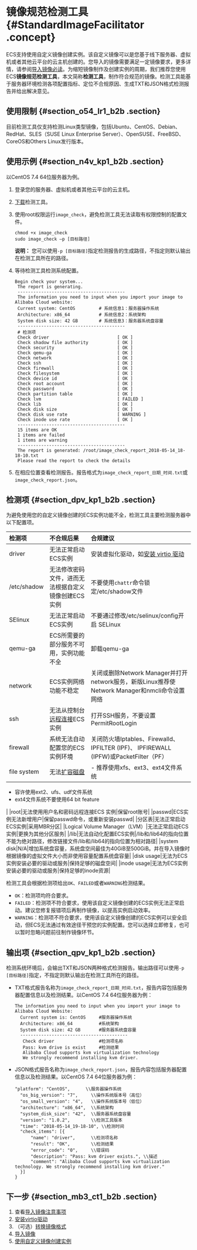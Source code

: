 # 镜像规范检测工具 {#StandardImageFacilitator .concept}

ECS支持使用自定义镜像创建实例。该自定义镜像可以是您基于线下服务器、虚拟机或者其他云平台的云主机创建的。您导入的镜像需要满足一定镜像要求，更多详情，请参阅[导入镜像必读](intl.zh-CN/用户指南/镜像/导入镜像/导入镜像必读.md#)。为缩短镜像制作及创建实例的周期，我们推荐您使用ECS**镜像规范检测工具**，本文简称**检测工具**，制作符合规范的镜像。检测工具能基于服务器环境检测各项配置指标、定位不合规原因、生成TXT和JSON格式检测报告并给出解决意见。

## 使用限制 {#section_o54_lr1_b2b .section}

目前检测工具仅支持检测Linux类型镜像，包括Ubuntu、CentOS、Debian、RedHat、SLES（SUSE Linux Enterprise Server）、OpenSUSE、FreeBSD、CoreOS和Others Linux发行版本。

## 使用示例 {#section_n4v_kp1_b2b .section}

以CentOS 7.4 64位服务器为例。

1.  登录您的服务器、虚拟机或者其他云平台的云主机。
2.  [下载](http://docs-aliyun.cn-hangzhou.oss.aliyun-inc.com/assets/attach/84961/cn_zh/1534906727238/image_check)检测工具。
3.  使用root权限运行`image_check`，避免检测工具无法读取有权限控制的配置文件。

    ```
    chmod +x image_check
    sudo image_check –p [目标路径]
    ```

    **说明：** 您可以使用`-p [目标路径]`指定检测报告的生成路径，不指定则默认输出在检测工具所在的路径。

4.  等待检测工具检测系统配置。

    ```
    Begin check your system...
     The report is generating.
     -----------------------------------------
     The information you need to input when you import your image to Alibaba Cloud website:
     Current system: CentOS         # 系统信息1：服务器操作系统
     Architecture: x86_64           # 系统信息2：系统架构
     System disk size: 42 GB        # 系统信息3：服务器系统盘容量
     -----------------------------------------
     # 检测项
     Check driver                          [ OK ]
     Check shadow file authority           [ OK ]
     Check security                        [ OK ]
     Check qemu-ga                         [ OK ]
     Check network                         [ OK ]
     Check ssh                             [ OK ]
     Check firewall                        [ OK ]
     Check filesystem                      [ OK ]
     Check device id                       [ OK ]
     Check root account                    [ OK ]
     Check password                        [ OK ]
     Check partition table                 [ OK ]
     Check lvm                             [ FAILED ]
     Check lib                             [ OK ]
     Check disk size                       [ OK ]
     Check disk use rate                   [ WARNING ]
     Check inode use rate                  [ OK ]
     -----------------------------------------
     15 items are OK
     1 items are failed
     1 items are warning
     -----------------------------------------
     The report is generated: /root/image_check_report_2018-05-14_18-18-10.txt
     Please read the report to check the details
    ```

5.  在相应位置查看检测报告。报告格式为`image_check_report_日期_时间.txt`或`image_check_report.json`。

## 检测项 {#section_dpv_kp1_b2b .section}

为避免使用您的自定义镜像创建的ECS实例功能不全，检测工具主要检测服务器中以下配置项。

|检测项|不合规后果|合规建议|
|:--|:----|:---|
|driver|无法正常启动ECS实例|安装虚拟化驱动，如[安装 virtio 驱动](intl.zh-CN/用户指南/镜像/导入镜像/安装virtio驱动.md#)|
|/etc/shadow|无法修改密码文件，进而无法根据自定义镜像创建ECS实例|不要使用`chattr`命令锁定/etc/shadow文件|
|SElinux|无法正常启动ECS实例|不要通过修改/etc/selinux/config开启 SELinux|
|qemu-ga|ECS所需要的部分服务不可用，实例功能不全|卸载qemu-ga|
|network|ECS实例网络功能不稳定|关闭或删除Network Manager并打开 network服务，新版Linux推荐使Network Manager和nmcli命令设置网络|
|ssh|无法从控制台[远程连接](intl.zh-CN/用户指南/连接实例/连接实例概述.md#)ECS实例|打开SSH服务，不要设置PermitRootLogin|
|firewall|系统无法自动配置您的ECS实例环境|关闭防火墙Iptables、Firewalld、IPFILTER \(IPF\)、 IPFIREWALL \(IPFW\)或PacketFilter（PF）|
|file system|无法[扩容磁盘](intl.zh-CN/用户指南/云盘/扩容云盘/云盘扩容概述.md#)| -   推荐使用xfs、ext3、ext4文件系统
-   容许使用ext2、ufs、udf文件系统
-   ext4文件系统不要使用64 bit feature

 |
|root|无法使用用户名和密码远程连接ECS 实例|保留root账号|
|passwd|ECS实例无法新增用户|保留passwd命令，或重新安装passwd|
|分区表|无法正常启动ECS实例|采用MBR分区|
|Logical Volume Manager（LVM）|无法正常启动ECS实例|更换为其他分区服务|
|/lib|无法自动化配置ECS实例|/lib和/lib64的指向位置不能为绝对路径，修改链接文件/lib和/lib64的指向位置为相对路径|
|system disk|N/A|增加系统盘容量，系统盘空间最佳为40GiB至500GiB。并在导入镜像时根据镜像的虚拟文件大小而非使用容量配置系统盘容量|
|disk usage|无法为ECS实例安装必要的驱动或服务|保持足够的磁盘空间|
|inode usage|无法为ECS实例安装必要的驱动或服务|保持足够的inode资源|

检测工具会根据检测项给出`OK`、`FAILED`或者`WARNING`检测结果。

-   `OK`：检测项均符合要求。
-   `FAILED`：检测项不符合要求，使用该自定义镜像创建的ECS实例无法正常启动。建议您修复报错项后再制作镜像，以提高实例启动效率。
-   `WARNING`：检测项不符合要求，使用该自定义镜像创建的ECS实例可以安全启动，但ECS无法通过有效途径干预您的实例配置。您可以选择立即修复，也可以暂时忽略问题前往制作镜像环节。

## 输出项 {#section_qpv_kp1_b2b .section}

检测系统环境后，会输出TXT和JSON两种格式检测报告。输出路径可以使用`-p [目标路径]`指定，不指定则默认输出在检测工具所在的路径。

-   TXT格式报告名称为`image_check_report_日期_时间.txt`，报告内容包括服务器配置信息以及检测结果。以CentOS 7.4 64位服务器为例：

    ```
    The information you need to input when you import your image to Alibaba Cloud Website:
      Current system is: CentOS     #服务器操作系统
      Architecture: x86_64          #系统架构
      System disk size: 42 GB       #服务器系统盘容量
      -----------------------------------------
       Check driver                 #检测项名称
       Pass: kvm drive is exist     #检测结果
       Alibaba Cloud supports kvm virtualization technology
       We strongly recommend installing kvm driver.
    ```

-   JSON格式报告名称为`image_check_report.json`，报告内容包括服务器配置信息以及检测结果。以CentOS 7.4 64位服务器为例：

    ```
    "platform": "CentOS",      \\服务器操作系统
      "os_big_version": "7",     \\操作系统版本号（高位）
      "os_small_version": "4",   \\操作系统版本号（低位）
      "architecture": "x86_64",  \\系统架构
      "system_disk_size": "42",  \\服务器系统盘容量
      "version": "1.0.2",        \\检测工具版本
      "time": "2018-05-14_19-18-10", \\检测时间
      "check_items": [{
          "name": "driver",      \\检测项名称
          "result": "OK",        \\检测结果
          "error_code": "0",     \\错误码
          "description": "Pass: kvm driver exists.", \\描述
          "comment": "Alibaba Cloud supports kvm virtualization technology. We strongly recommend installing kvm driver."
      }]
    }
    ```


## 下一步 {#section_mb3_ct1_b2b .section}

1.  查看[导入镜像注意事项](intl.zh-CN/用户指南/镜像/导入镜像/导入镜像必读.md#)
2.  [安装virtio驱动](intl.zh-CN/用户指南/镜像/导入镜像/安装virtio驱动.md#)
3.  （可选）[转换镜像格式](intl.zh-CN/用户指南/镜像/导入镜像/转换镜像格式.md#)
4.  [导入镜像](intl.zh-CN/用户指南/镜像/导入镜像/导入自定义镜像.md#)
5.  [使用自定义镜像创建实例](intl.zh-CN/用户指南/实例/创建实例/使用自定义镜像创建实例.md#)

